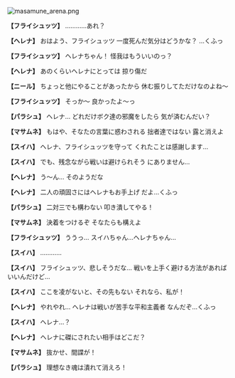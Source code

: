 
![masamune_arena.png](../images/backgrounds/masamune_arena.png)

**【フライシュッツ】**
…………あれ？

**【ヘレナ】**
おはよう、フライシュッツ
一度死んだ気分はどうかな？
…くふっ

**【フライシュッツ】**
ヘレナちゃん！
怪我はもういいのっ？

**【ヘレナ】**
あのくらいヘレナにとっては
掠り傷だ

**【ニール】**
ちょっと他にやることがあったから
休む振りしてただけなのよね～

**【フライシュッツ】**
そっか～
良かったよ～っ

**【パラシュ】**
ヘレナ…
どれだけボク達の邪魔をしたら
気が済むんだい？

**【マサムネ】**
もはや、そなたの言葉に惑わされる
拙者達ではない
露と消えよ

**【スイハ】**
ヘレナ、フライシュッツを守って
くれたことは感謝します…

**【スイハ】**
でも、残念ながら戦いは避けられそう
にありません…

**【ヘレナ】**
う～ん…
そのようだな

**【ヘレナ】**
二人の頑固さにはヘレナもお手上げ
だよ…くふっ

**【パラシュ】**
二対三でも構わない
叩き潰してやる！

**【マサムネ】**
決着をつけるぞ
そなたらも構えよ

**【フライシュッツ】**
ううっ…
スイハちゃん…ヘレナちゃん…

**【スイハ】**
…………

**【スイハ】**
フライシュッツ、悲しそうだな…
戦いを上手く避ける方法があれば
いいんだけど…

**【スイハ】**
ここを凌がないと、その先もない
それなら、私が！

**【ヘレナ】**
やれやれ…
ヘレナは戦いが苦手な平和主義者
なんだぞ…くふっ

**【スイハ】**
ヘレナ…？

**【ヘレナ】**
ヘレナに磔にされたい相手はどこだ？

**【マサムネ】**
抜かせ、間諜が！

**【パラシュ】**
理想なき魂は潰れて消えろ！